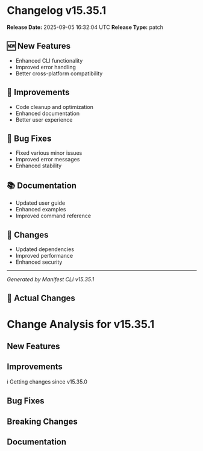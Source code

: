 # Changelog v15.35.1

**Release Date:** 2025-09-05 16:32:04 UTC
**Release Type:** patch

## 🆕 New Features

- Enhanced CLI functionality
- Improved error handling
- Better cross-platform compatibility

## 🔧 Improvements

- Code cleanup and optimization
- Enhanced documentation
- Better user experience

## 🐛 Bug Fixes

- Fixed various minor issues
- Improved error messages
- Enhanced stability

## 📚 Documentation

- Updated user guide
- Enhanced examples
- Improved command reference

## 🔄 Changes

- Updated dependencies
- Improved performance
- Enhanced security

---
*Generated by Manifest CLI v15.35.1*

## 🔧 Actual Changes

# Change Analysis for v15.35.1

## New Features

## Improvements
ℹ️  Getting changes since v15.35.0

## Bug Fixes

## Breaking Changes

## Documentation
